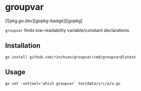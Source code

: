 # groupvar

[![pkg.go.dev][gopkg-badge]][gopkg]

`groupvar` finds low-readability variable/constant declarations.

## Installation

```shell
go install github.com/rinchsan/groupvar/cmd/groupvar@latest
```

## Usage

```shell
go vet -vettool=`which groupvar` testdata/src/a/a.go
```
